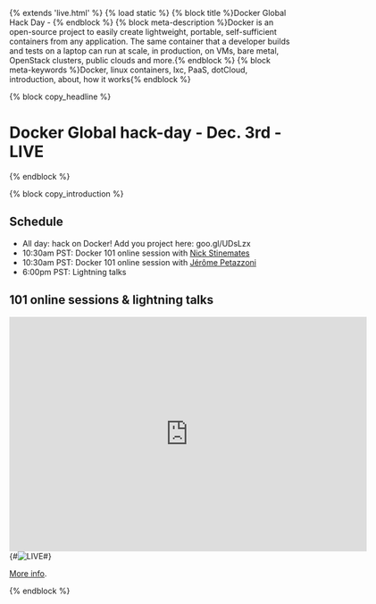 {% extends 'live.html' %}
{% load static %}
{% block title %}Docker Global Hack Day - {% endblock %}
{% block meta-description %}Docker is an open-source project to easily create lightweight, portable, self-sufficient containers from any application. The same container that a developer builds and tests on a laptop can run at scale, in production, on VMs, bare metal, OpenStack clusters, public clouds and more.{% endblock %}
{% block meta-keywords %}Docker, linux containers, lxc, PaaS, dotCloud, introduction, about, how it works{% endblock %}


{% block copy_headline %}
# Docker Global hack-day - Dec. 3rd - LIVE #
{% endblock %}

{% block copy_introduction %}

## Schedule

* All day: hack on Docker! Add you project here: <a gref="goo.gl/UDsLzx">goo.gl/UDsLzx</a>
* 10:30am PST: Docker 101 online session with <a href="https://twitter.com/nickstinemates">Nick Stinemates</a>
* 10:30am PST: Docker 101 online session with <a href="https://twitter.com/jpetazzo">Jérôme Petazzoni</a>
* 6:00pm PST: Lightning talks

## 101 online sessions & lightning talks

<iframe width="640" height="420" src="http://www.youtube.com/embed/2qG2XAfFHG0" frameborder="0" allowfullscreen></iframe>
{#<img src="{% static 'img/live/docker-hack-day-8.jpg' %}" title="LIVE">#}

<a href="http://blog.docker.io/2013/11/docker-global-hack-day/" target="_blank">More info</a>.

{% endblock %}